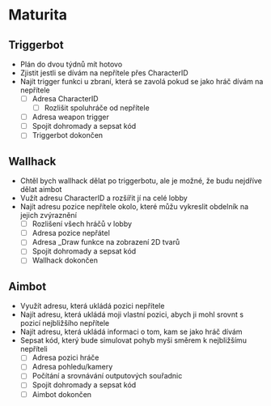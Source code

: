# Maturita
## Triggerbot
- Plán do dvou týdnů mít hotovo
- Zjistit jestli se dívám na nepřítele přes CharacterID
- Najít trigger funkci u zbraní, která se zavolá pokud se jako hráč dívám na nepřítele
  - [ ] Adresa CharacterID
    - [ ] Rozlišit spoluhráče od nepřítele
  - [ ] Adresa weapon trigger
  - [ ] Spojit dohromady a sepsat kód
  - [ ] Triggerbot dokončen

## Wallhack
- Chtěl bych wallhack dělat po triggerbotu, ale je možné, že budu nejdříve dělat aimbot
- Vužít adresu CharacterID a rozšířit jí na celé lobby
- Najít adresu pozice nepřítele okolo, které můžu vykreslit obdelník na jejich zvýraznění
    - [ ] Rozlišení všech hráčů v lobby
    - [ ] Adresa pozice nepřátel
    - [ ] Adresa _Draw funkce na zobrazení 2D tvarů
    - [ ] Spojit dohromady a sepsat kód
    - [ ] Wallhack dokončen

## Aimbot
- Využít adresu, která ukládá pozici nepřítele
- Najít adresu, která ukládá moji vlastní pozici, abych ji mohl srovnt s pozicí nejbližšího nepřítele
- Najít adresu, která ukládá informaci o tom, kam se jako hráč dívám
- Sepsat kód, který bude simulovat pohyb myši směrem k nejbližšímu nepříteli
    - [ ] Adresa pozici hráče
    - [ ] Adresa pohledu/kamery
    - [ ] Počítání a srovnávání outputových souřadnic
    - [ ] Spojit dohromady a sepsat kód
    - [ ] Aimbot dokončen
